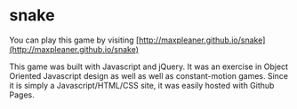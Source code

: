 snake
=====

You can play this game by visiting [http://maxpleaner.github.io/snake](http://maxpleaner.github.io/snake)

This game was built with Javascript and jQuery. It was an exercise in Object Oriented Javascript design as well as well as
constant-motion games. Since it is simply a Javascript/HTML/CSS site, it was easily hosted with Github Pages.
